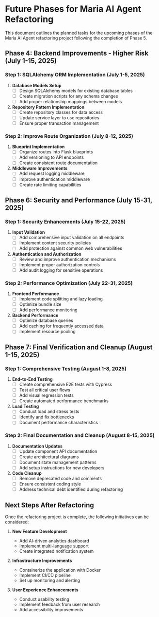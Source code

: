 # Future Phases for Maria AI Agent Refactoring

This document outlines the planned tasks for the upcoming phases of the Maria AI Agent refactoring project following the completion of Phase 5.

## Phase 4: Backend Improvements - Higher Risk (July 1-15, 2025)

### Step 1: SQLAlchemy ORM Implementation (July 1-5, 2025)

1. **Database Models Setup**
   - [ ] Design SQLAlchemy models for existing database tables
   - [ ] Create migration scripts for any schema changes
   - [ ] Add proper relationship mappings between models

2. **Repository Pattern Implementation**
   - [ ] Create repository classes for data access
   - [ ] Update service layer to use repositories
   - [ ] Ensure proper transaction management

### Step 2: Improve Route Organization (July 8-12, 2025)

1. **Blueprint Implementation**
   - [ ] Organize routes into Flask blueprints
   - [ ] Add versioning to API endpoints
   - [ ] Create consistent route documentation

2. **Middleware Improvements**
   - [ ] Add request logging middleware
   - [ ] Improve authentication middleware
   - [ ] Create rate limiting capabilities

## Phase 6: Security and Performance (July 15-31, 2025)

### Step 1: Security Enhancements (July 15-22, 2025)

1. **Input Validation**
   - [ ] Add comprehensive input validation on all endpoints
   - [ ] Implement content security policies
   - [ ] Add protection against common web vulnerabilities

2. **Authentication and Authorization**
   - [ ] Review and improve authentication mechanisms
   - [ ] Implement proper authorization controls
   - [ ] Add audit logging for sensitive operations

### Step 2: Performance Optimization (July 22-31, 2025)

1. **Frontend Performance**
   - [ ] Implement code splitting and lazy loading
   - [ ] Optimize bundle size
   - [ ] Add performance monitoring

2. **Backend Performance**
   - [ ] Optimize database queries
   - [ ] Add caching for frequently accessed data
   - [ ] Implement resource pooling

## Phase 7: Final Verification and Cleanup (August 1-15, 2025)

### Step 1: Comprehensive Testing (August 1-8, 2025)

1. **End-to-End Testing**
   - [ ] Create comprehensive E2E tests with Cypress
   - [ ] Test all critical user flows
   - [ ] Add visual regression tests
   - [ ] Create automated performance benchmarks

2. **Load Testing**
   - [ ] Conduct load and stress tests
   - [ ] Identify and fix bottlenecks
   - [ ] Document performance characteristics

### Step 2: Final Documentation and Cleanup (August 8-15, 2025)

1. **Documentation Updates**
   - [ ] Update component API documentation
   - [ ] Create architectural diagrams
   - [ ] Document state management patterns
   - [ ] Add setup instructions for new developers

2. **Code Cleanup**
   - [ ] Remove deprecated code and comments
   - [ ] Ensure consistent coding style
   - [ ] Address technical debt identified during refactoring

## Next Steps After Refactoring

Once the refactoring project is complete, the following initiatives can be considered:

1. **New Feature Development**
   - Add AI-driven analytics dashboard
   - Implement multi-language support
   - Create integrated notification system

2. **Infrastructure Improvements**
   - Containerize the application with Docker
   - Implement CI/CD pipeline
   - Set up monitoring and alerting

3. **User Experience Enhancements**
   - Conduct usability testing
   - Implement feedback from user research
   - Add accessibility improvements

